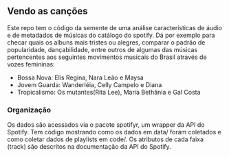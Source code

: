## Vendo as canções

Este repo tem o código da semente de uma análise características de áudio e de metadados de músicas do catálogo do spotify. Dá por exemplo para checar quais os albuns mais tristes ou alegres, comparar o padrão de popularidade, dançabilidade, entre outros de algumas das músicas pertencentes aos seguintes movimentos musicais do Brasil através de vozes femininas:

- Bossa Nova: Elis Regina, Nara Leão e Maysa
- Jovem Guarda: Wanderléia, Celly Campelo e Diana
- Tropicalismo: Os mutantes(Rita Lee), Maria Bethânia e Gal Costa

### Organização

Os dados são acessados via o pacote spotifyr, um wrapper da API do Spotify. Tem código mostrando como os dados em data/ foram coletados e como coletar dados de playlists em code/. Os atributos de cada faixa (track) são descritos na documentação da API do Spotify.


